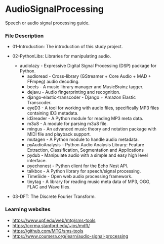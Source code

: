 # AudioSignalProcessing
Speech or audio signal processing guide.

### File Description
* 01-Introduction: The introduction of this study project.
* 02-PythonLibs: Libraries for manipulating audio.
  * audiolazy - Expressive Digital Signal Processing (DSP) package for Python.
    * audioread - Cross-library (GStreamer + Core Audio + MAD + FFmpeg) audio decoding.
    * beets - A music library manager and MusicBrainz tagger.
    * dejavu - Audio fingerprinting and recognition.
    * django-elastic-transcoder - Django + Amazon Elastic Transcoder.
    * eyeD3 - A tool for working with audio files, specifically MP3 files containing ID3 metadata.
    * id3reader - A Python module for reading MP3 meta data.
    * m3u8 - A module for parsing m3u8 file.
    * mingus - An advanced music theory and notation package with MIDI file and playback support.
    * mutagen - A Python module to handle audio metadata.
    * pyAudioAnalysis - Python Audio Analysis Library: Feature Extraction, Classification, Segmentation and Applications
    * pydub - Manipulate audio with a simple and easy high level interface.
    * pyechonest - Python client for the Echo Nest API.
    * talkbox - A Python library for speech/signal processing.
    * TimeSide - Open web audio processing framework.
    * tinytag - A library for reading music meta data of MP3, OGG, FLAC and Wave files.

* 03-DFT: The Discrete Fourier Transform.


### Learning websites
* https://www.upf.edu/web/mtg/sms-tools
* https://ccrma.stanford.edu/~jos/mdft/
* https://github.com/MTG/sms-tools
* https://www.coursera.org/learn/audio-signal-processing
